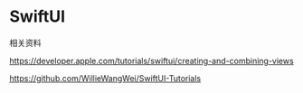 # SwiftUI
相关资料

https://developer.apple.com/tutorials/swiftui/creating-and-combining-views

https://github.com/WillieWangWei/SwiftUI-Tutorials

